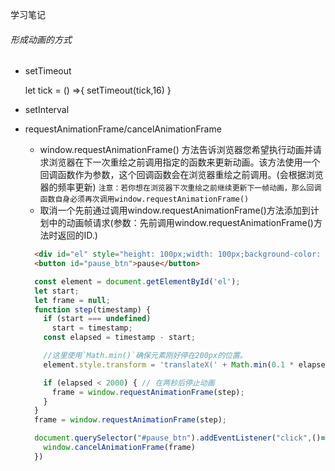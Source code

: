 学习笔记


###### 形成动画的方式
  * setTimeout

      let tick = () =>{
        setTimeout(tick,16)
      }
      
  * setInterval
  * requestAnimationFrame/cancelAnimationFrame
    * window.requestAnimationFrame() 方法告诉浏览器您希望执行动画并请求浏览器在下一次重绘之前调用指定的函数来更新动画。该方法使用一个回调函数作为参数，这个回调函数会在浏览器重绘之前调用。(会根据浏览器的频率更新)
      `注意：若你想在浏览器下次重绘之前继续更新下一帧动画，那么回调函数自身必须再次调用window.requestAnimationFrame()`
    * 取消一个先前通过调用window.requestAnimationFrame()方法添加到计划中的动画帧请求(参数：先前调用window.requestAnimationFrame()方法时返回的ID.)

    ```html
      <div id="el" style="height: 100px;width: 100px;background-color: red;"></div>
      <button id="pause_btn">pause</button>
    ```
    ```javascript
      const element = document.getElementById('el');
      let start;
      let frame = null;
      function step(timestamp) {
        if (start === undefined)
          start = timestamp;
        const elapsed = timestamp - start;

        //这里使用`Math.min()`确保元素刚好停在200px的位置。
        element.style.transform = 'translateX(' + Math.min(0.1 * elapsed, 200) + 'px)';

        if (elapsed < 2000) { // 在两秒后停止动画
          frame = window.requestAnimationFrame(step);
        }
      }
      frame = window.requestAnimationFrame(step);

      document.querySelector("#pause_btn").addEventListener("click",()=>{
        window.cancelAnimationFrame(frame)
      })
    ```
